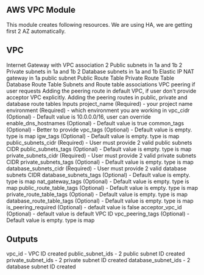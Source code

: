 ## AWS VPC Module
This module creates following resources. We are using HA, we are getting first 2 AZ automatically.

## VPC
Internet Gateway with VPC association
2 Public subnets in 1a and 1b
2 Private subnets in 1a and 1b
2 Database subnets in 1a and 1b
Elastic IP
NAT gateway in 1a public subnet
Public Route Table
Private Route Table
Database Route Table
Subnets and Route table associations
VPC peering if user requests
Adding the peering route in default VPC, if user don't provide acceptor VPC explicitly.
Adding the peering routes in public, private and database route tables
Inputs
project_name (Required) - your project name
environment (Required) - which environment you are working in
vpc_cidr (Optional) - Default value is 10.0.0.0/16, user can override
enable_dns_hostnames (Optional) - Default value is true
common_tags (Optional) - Better to provide
vpc_tags (Optional) - Default value is empty. type is map
igw_tags (Optional) - Default value is empty. type is map
public_subnets_cidr (Required) - User must provide 2 valid public subnets CIDR
public_subnets_tags (Optional) - Default value is empty. type is map
private_subnets_cidr (Required) - User must provide 2 valid private subnets CIDR
private_subnets_tags (Optional) - Default value is empty. type is map
database_subnets_cidr (Required) - User must provide 2 valid database subnets CIDR
database_subnets_tags (Optional) - Default value is empty. type is map
nat_gateway_tags (Optional) - Default value is empty. type is map
public_route_table_tags (Optional) - Default value is empty. type is map
private_route_table_tags (Optional) - Default value is empty. type is map
database_route_table_tags (Optional) - Default value is empty. type is map
is_peering_required (Optional) - default value is false
acceptor_vpc_id (Optional) - default value is default VPC ID
vpc_peering_tags (Optional) - Default value is empty. type is map
## Outputs
vpc_id - VPC ID created
public_subnet_ids - 2 public subnet ID created
private_subnet_ids - 2 private subnet ID created
database_subnet_ids - 2 database subnet ID created